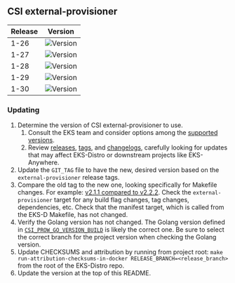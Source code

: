## CSI external-provisioner

| Release | Version                                                      |
|---------|--------------------------------------------------------------|
| 1-26    | ![Version](https://img.shields.io/badge/version-v5.0.1-blue) |
| 1-27    | ![Version](https://img.shields.io/badge/version-v5.0.1-blue) |
| 1-28    | ![Version](https://img.shields.io/badge/version-v5.0.1-blue) |
| 1-29    | ![Version](https://img.shields.io/badge/version-v5.0.1-blue) |
| 1-30    | ![Version](https://img.shields.io/badge/version-v5.0.1-blue) |

### Updating

1. Determine the version of CSI external-provisioner to use.
   1. Consult the EKS team and consider options among the
      [supported versions](https://kubernetes-csi.github.io/docs/external-provisioner.html#supported-versions).
   2. Review [releases](https://github.com/kubernetes-csi/external-provisioner/releases),
      [tags](https://github.com/kubernetes-csi/external-provisioner/tags),
      and [changelogs](https://github.com/kubernetes-csi/external-provisioner/tree/master/CHANGELOG),
      carefully looking for updates that may affect EKS-Distro or downstream
      projects like EKS-Anywhere.
2. Update the `GIT_TAG` file to have the new, desired version based on the
   `external-provisioner` release tags.
3. Compare the old tag to the new one, looking specifically for Makefile changes.
   For example:
   [v2.1.1 compared to v2.2.2](https://github.com/kubernetes-csi/external-provisioner/compare/v2.1.1...v2.2.2).
   Check the `external-provisioner` target for any build flag changes, tag
   changes, dependencies, etc. Check that the manifest target, which is called
   from the EKS-D Makefile, has not changed.
4. Verify the Golang version has not changed. The Golang version defined in
   [`CSI_PROW_GO_VERSION_BUILD`](https://github.com/kubernetes-csi/external-provisioner/blob/v3.1.1/release-tools/prow.sh#L89)
   is likely the correct one. Be sure to select the correct branch for the
   project version when checking the Golang version.
5. Update CHECKSUMS and attribution by running from project root:
   `make run-attribution-checksums-in-docker RELEASE_BRANCH=<release_branch>`
   from the root of the EKS-Distro repo.
6. Update the version at the top of this README.
